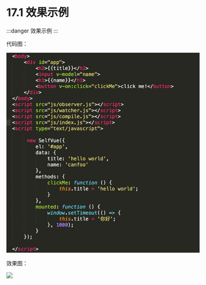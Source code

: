 # 17.1 效果示例

:::danger 效果示例
:::

代码图：

![](./media/a2740a313009d79ce865a02c202f62ec_1346x1394.png)

效果图：

![](https://box.kancloud.cn/526b29f107df8543a307d5de31864b93_600x449.gif)
